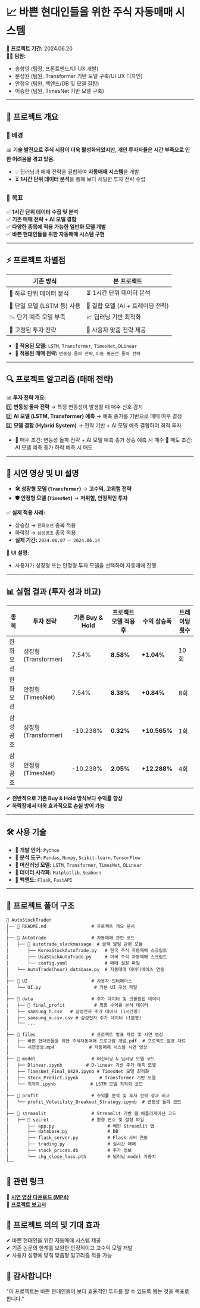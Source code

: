 # 📈 바쁜 현대인들을 위한 주식 자동매매 시스템  

**📅 프로젝트 기간:** 2024.06.20  
**👨‍💻 팀원:**  
- 송항영 (팀장, 프론트엔드/UI·UX 개발)  
- 문성원 (팀원, Transformer 기반 모델 구축/UI·UX 디자인)  
- 안정우 (팀원, 백엔드/DB 및 모델 결합)  
- 이승헌 (팀원, TimesNet 기반 모델 구축)  

---

## 📌 프로젝트 개요  

### 🔹 **배경**  
📊 **기술 발전으로 주식 시장이 더욱 활성화되었지만, 개인 투자자들은 시간 부족으로 인한 어려움을 겪고 있음.**  
- 💡 딥러닝과 매매 전략을 결합하여 **자동매매 시스템**을 개발  
- ⏳ **1시간 단위 데이터 분석**을 통해 보다 세밀한 투자 전략 수립  

### 🎯 **목표**  
✅ **1시간 단위 데이터 수집 및 분석**  
✅ **기존 매매 전략 + AI 모델 결합**  
✅ **다양한 종목에 적용 가능한 일반화 모델 개발**  
✅ **바쁜 현대인들을 위한 자동매매 시스템 구현**  

---

## ⚡ **프로젝트 차별점**  

| 기존 방식 | 본 프로젝트 |
|------------|------------|
| 📆 하루 단위 데이터 분석 | ⏳ 1시간 단위 데이터 분석 |
| 🤖 단일 모델 (LSTM 등) 사용 | 🔀 결합 모델 (AI + 트레이딩 전략) |
| 📉 단기 예측 모델 부족 | 📈 딥러닝 기반 최적화 |
| 🔄 고정된 투자 전략 | 🎯 사용자 맞춤 전략 제공 |

- **📌 적용된 모델:** `LSTM`, `Transformer`, `TimesNet`, `DLinear`
- **📌 적용된 매매 전략:** `변동성 돌파 전략`, `이동 평균선 돌파 전략`

---

## 🔍 **프로젝트 알고리즘 (매매 전략)**  

📊 **투자 전략 개요:**  
1️⃣ **변동성 돌파 전략** → 특정 변동성이 발생할 때 매수 신호 감지  
2️⃣ **AI 모델 (LSTM, Transformer) 예측** → 예측 종가를 기반으로 매매 여부 결정  
3️⃣ **모델 결합 (Hybrid System)** → 전략 기반 + AI 모델 예측 결합하여 최적 투자  

- 📌 매수 조건: 변동성 돌파 전략 + AI 모델 예측 종가 상승 예측 시 매수 📌 매도 조건: AI 모델 예측 종가 하락 예측 시 매도

---

## 🎥 **시연 영상 및 UI 설명**  

- **🛠 성장형 모델 (`Transformer`)** → **고수익, 고위험 전략**
- **🛡 안정형 모델 (`TimesNet`)** → **저위험, 안정적인 투자**  

✅ **실제 적용 사례:**  
- 상승장 → `한화오션` 종목 적용  
- 하락장 → `삼성공조` 종목 적용  
- **실제 기간:** `2024.06.07 ~ 2024.06.14`  

📌 **UI 설명:**  
- 사용자가 성장형 또는 안정형 투자 모델을 선택하여 자동매매 진행  

---

## 📊 **실험 결과 (투자 성과 비교)**  

| 종목 | 투자 전략 | 기존 Buy & Hold | 프로젝트 모델 적용 후 | 수익 상승폭 | 트레이딩 횟수 |
|------------|------------|------------|------------|------------|------------|
| 한화오션 | 성장형 (Transformer) | 7.54% | **8.58%** | **+1.04%** | 10회 |
| 한화오션 | 안정형 (TimesNet) | 7.54% | **8.38%** | **+0.84%** | 8회 |
| 삼성공조 | 성장형 (Transformer) | -10.238% | **0.32%** | **+10.565%** | 1회 |
| 삼성공조 | 안정형 (TimesNet) | -10.238% | **2.05%** | **+12.288%** | 4회 |

✔ **전반적으로 기존 Buy & Hold 방식보다 수익률 향상**  
✔ **하락장에서 더욱 효과적으로 손실 방어 가능**  

---

## 🛠️ **사용 기술**  

- **📌 개발 언어:** `Python`  
- **📌 분석 도구:** `Pandas`, `Numpy`, `Scikit-learn`, `TensorFlow`  
- **📌 머신러닝 모델:** `LSTM`, `Transformer`, `TimesNet`, `DLinear`  
- **📌 데이터 시각화:** `Matplotlib`, `Seaborn`  
- **📌 백엔드:** `Flask`, `FastAPI`  

---

## 📂 **프로젝트 폴더 구조**  

```plaintext
📂 AutoStockTrader
│── 📜 README.md                 # 프로젝트 개요 문서
│
├── 📂 Autotrade                 # 자동매매 관련 코드
│   ├── 📂 autotrade_slackmassage  # 슬랙 알림 관련 모듈
│       ├── KoreaStockAutoTrade.py   # 한국 주식 자동매매 스크립트
│       ├── UsaStockAutoTrade.py     # 미국 주식 자동매매 스크립트
│       └── config.yaml              # 매매 설정 파일
│   └── AutoTrade(hour)_database.py  # 자동매매 데이터베이스 연동
│
├── 📂 UI                        # 사용자 인터페이스
│   └── UI.py                    # 기본 UI 구성 파일
│
├── 📂 data                      # 주가 데이터 및 크롤링된 데이터
│   ├── 📂 final_profit           # 최종 수익률 분석 데이터
│   ├── samsung_h.csv   # 삼성전자 주가 데이터 (1시간봉)
│   ├── samsung_m.csv.csv # 삼성전자 주가 데이터 (1분봉)
│   └── ...
│
├── 📂 files                     # 프로젝트 발표 자료 및 시연 영상
│   ├── 바쁜 현대인들을 위한 주식자동매매 프로그램 개발.pdf  # 프로젝트 발표 자료
│   └── 시연영상.mp4             # 자동매매 시스템 시연 영상
│
├── 📂 model                     # 머신러닝 & 딥러닝 모델 코드
│   ├── Dlinear.ipynb         # D-linear 기반 주가 예측 모델
│   ├── TimesNet_Final_0429.ipynb # TimesNet 모델 최적화
│   ├── Stock_Predict.ipynb        # Transformer 기반 모델
│   └── 최적화.ipynb             # LSTM 모델 최적화 코드
│
├── 📂 profit                    # 수익률 분석 및 투자 전략 성과 비교
│   └── profit_Volatility_Breakout_Strategy.ipynb  # 변동성 돌파 코드
│
├── 📂 streamlit                 # Streamlit 기반 웹 애플리케이션 코드
│   ├── 📂 secret                # 환경 변수 및 설정 파일
│       ├── app.py                    # 메인 Streamlit 앱
│       ├── database.py               # DB
│       ├── flask_server.py           # Flask 서버 연동
│       ├── trading.py                # 실시간 매매
│       ├── stock_prices.db           # 주가 정보
│       └── chg_close_loss.pth        # 딥러닝 model 가중치
└──

```

## 📎 **관련 링크**
📂 **[시연 영상 다운로드 (MP4)](files/시연영상.mp4)**  
🔗 **[프로젝트 보고서](files/바쁜%20현대인들을%20위한%20주식자동매매%20프로그램%20개발%20(문성원).pdf)**    

## 🎯 **프로젝트 의의 및 기대 효과**
✔ 바쁜 현대인을 위한 자동매매 시스템 제공  
✔ 기존 논문의 한계를 보완한 안정적이고 고수익 모델 개발  
✔ 사용자 성향에 맞춰 맞춤형 알고리즘 적용 가능  

## 🙌 **감사합니다!**
"이 프로젝트는 바쁜 현대인들이 보다 효율적인 투자를 할 수 있도록 돕는 것을 목표로 합니다."
